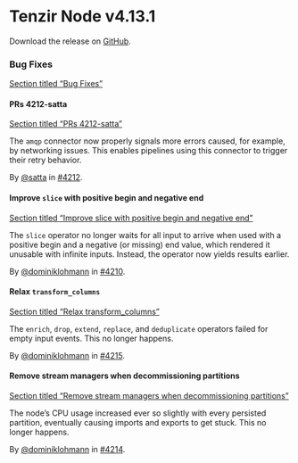 # Tenzir Node v4.13.1

Download the release on [GitHub](https://github.com/tenzir/tenzir/releases/tag/v4.13.1).

### Bug Fixes

[Section titled “Bug Fixes”](#bug-fixes)

#### PRs 4212-satta

[Section titled “PRs 4212-satta”](#prs-4212-satta)

The `amqp` connector now properly signals more errors caused, for example, by networking issues. This enables pipelines using this connector to trigger their retry behavior.

By [@satta](https://github.com/satta) in [#4212](https://github.com/tenzir/tenzir/pull/4212).

#### Improve `slice` with positive begin and negative end

[Section titled “Improve slice with positive begin and negative end”](#improve-slice-with-positive-begin-and-negative-end)

The `slice` operator no longer waits for all input to arrive when used with a positive begin and a negative (or missing) end value, which rendered it unusable with infinite inputs. Instead, the operator now yields results earlier.

By [@dominiklohmann](https://github.com/dominiklohmann) in [#4210](https://github.com/tenzir/tenzir/pull/4210).

#### Relax `transform_columns`

[Section titled “Relax transform\_columns”](#relax-transform_columns)

The `enrich`, `drop`, `extend`, `replace`, and `deduplicate` operators failed for empty input events. This no longer happens.

By [@dominiklohmann](https://github.com/dominiklohmann) in [#4215](https://github.com/tenzir/tenzir/pull/4215).

#### Remove stream managers when decommissioning partitions

[Section titled “Remove stream managers when decommissioning partitions”](#remove-stream-managers-when-decommissioning-partitions)

The node’s CPU usage increased ever so slightly with every persisted partition, eventually causing imports and exports to get stuck. This no longer happens.

By [@dominiklohmann](https://github.com/dominiklohmann) in [#4214](https://github.com/tenzir/tenzir/pull/4214).